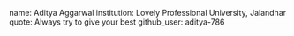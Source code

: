 name: Aditya Aggarwal
institution: Lovely Professional University, Jalandhar
quote: Always try to give your best
github_user: aditya-786
